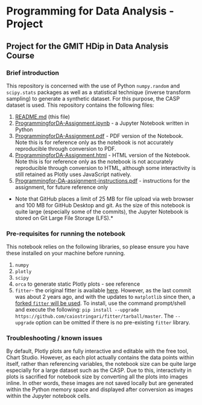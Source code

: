 # Programming for Data Analysis - Project
## Project for the GMIT HDip in Data Analysis Course

### Brief introduction
This repository is concerned with the use of Python `numpy.random` and `scipy.stats` packages as well as a statistical technique (inverse transform sampling) to generate a synthetic dataset. For this purpose, the CASP dataset is used. This repository contains the following files:

1. [README.md](README.md) (this file)
1. [ProgrammingforDA-Assignment.ipynb](ProgrammingforDA-Assignment.ipynb) - a Jupyter Notebook written in Python
1. [ProgrammingforDA-Assignment.pdf](ProgrammingforDA-Assignment.pdf) - PDF version of the Notebook. Note this is for reference only as the notebook is not accurately reproducible through conversion to PDF.
1. [ProgrammingforDA-Assignment.html](ProgrammingforDA-Assignment.html) - HTML version of the Notebook. Note this is for reference only as the notebook is not accurately reproducible through conversion to HTML, although some interactivity is still retained as Plotly uses JavaScript natively.
1. [Programmingfor-DA-assignment-instructions.pdf](Programmingfor-DA-assignment-instructions.pdf) - instructions for the assignment, for future reference only

* Note that GitHub places a limit of 25 MB for file upload via web browser and 100 MB for GitHub Desktop and git. As the size of this notebook is quite large (especially some of the commits), the Jupyter Notebook is stored on Git Large File Storage (LFS).*

### Pre-requisites for running the notebook
This notebook relies on the following libraries, so please ensure you have these installed on your machine before running.

1. `numpy`
1. `plotly`
1. `scipy`
1. `orca` to generate static Plotly plots - see reference
1. `fitter`- the original fitter is available [here](https://pypi.org/project/fitter/). However, as the last commit was about 2 years ago, and with the updates to `matplotlib` since then, a [forked `fitter` will be used](https://github.com/caiostringari/fitter/tree/master). To install, use the command prompt/shell and execute the following: `pip install --upgrade https://github.com/caiostringari/fitter/tarball/master`. The `--upgrade` option can be omitted if there is no pre-existing `fitter` library.

### Troubleshooting / known issues
By default, Plotly plots are fully interactive and editable with the free tool, Chart Studio. However, as each plot actually contains the data points within itself, rather than referencing variables, the notebook size can be quite large especially for a large dataset such as the CASP. Due to this, interactivity in plots is sacrified for notebook size by converting all the plots into images inline. In other words, these images are not saved locally but are generated within the Python memory space and displayed after conversion as images within the Jupyter notebook cells.
